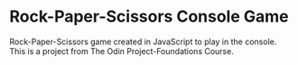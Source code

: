 # Rock-Paper-Scissors Console Game

Rock-Paper-Scissors game created in JavaScript to play in the console. This
is a project from The Odin Project-Foundations Course.
